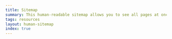 ```yaml
---
title: Sitemap
summary: This human-readable sitemap allows you to see all pages at once.
tags: resources
layout: human-sitemap
index: true
---
```

